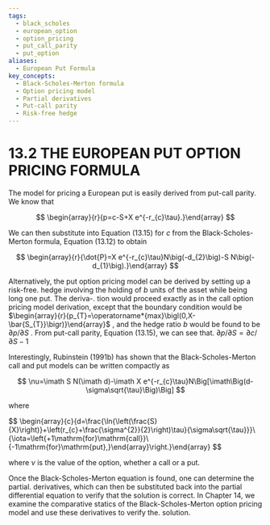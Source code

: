 ```yaml
---
tags:
  - black_scholes
  - european_option
  - option_pricing
  - put_call_parity
  - put_option
aliases:
  - European Put Formula
key_concepts:
  - Black-Scholes-Merton formula
  - Option pricing model
  - Partial derivatives
  - Put-call parity
  - Risk-free hedge
---
```


# 13.2 THE EUROPEAN PUT OPTION PRICING FORMULA

The model for pricing a European put is easily derived from put-call parity. We know that

$$
\begin{array}{r}{p=c-S+X e^{-r_{c}\tau}.}\end{array}
$$

We can then substitute into Equation (13.15) for $c$ from the Black-Scholes-Merton formula, Equation (13.12) to obtain

$$
\begin{array}{r}{\dot{P}=X e^{-r_{c}\tau}N\big(-d_{2}\big)-S N\big(-d_{1}\big).}\end{array}
$$

Alternatively, the put option pricing model can be derived by setting up a risk-free. hedge involving the holding of $b$ units of the asset while being long one put. The deriva-. tion would proceed exactly as in the call option pricing model derivation, except that the boundary condition would be $\begin{array}{r}{p_{T}=\operatorname*{max}\bigl(0,X-\bar{S_{T}}\bigr)}\end{array}$ , and the hedge ratio $b$ would be found to be $\partial p/\partial S$ . From put-call parity, Equation (13.15), we can see that. $\partial p/\partial S=\partial c/\partial S-1$

Interestingly, Rubinstein (1991b) has shown that the Black-Scholes-Merton call and put models can be written compactly as

$$
\nu=\imath S N(\imath d)-\imath X e^{-r_{c}\tau}N\Big[\imath\Big(d-\sigma\sqrt{\tau}\Big)\Big]
$$

where

$$
\begin{array}{c}{d=\frac{\ln{\left(\frac{S}{X}\right)}+\left(r_{c}+\frac{\sigma^{2}}{2}\right)\tau}{\sigma\sqrt{\tau}}}\ {\iota=\left\{+1\mathrm{for}\mathrm{call}}\ {-1\mathrm{for}\mathrm{put},}\end{array}\right.}\end{array}
$$

where $\nu$ is the value of the option, whether a call or a put.

Once the Black-Scholes-Merton equation is found, one can determine the partial. derivatives, which can then be substituted back into the partial differential equation to verify that the solution is correct. In Chapter 14, we examine the comparative statics of the Black-Scholes-Merton option pricing model and use these derivatives to verify the. solution.
